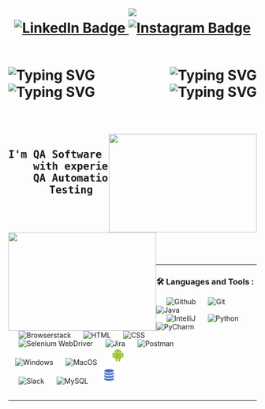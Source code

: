 <h1 align="center">
  <img src="https://media.giphy.com/media/RbDKaczqWovIugyJmW/giphy.gif" width="700" align="centre"/>
  <div id="badges">
  <a href="https://www.linkedin.com/in/alex-stoika/">
    <img src="https://img.shields.io/badge/LinkedIn-blue?style=for-the-badge&logo=linkedin&logoColor=white" alt="LinkedIn Badge"/>
  </a>
  <a href="https://www.instagram.com/alexstoikaaa?igsh=MmVlMjlkMTBhMg==">
    <img src="https://img.shields.io/badge/Instagram-red?style=for-the-badge&logo=instagram&logoColor=white" alt="Instagram Badge"/>
  </a>
 </div>
 <br>
  <div name="href">

<a  href="https://git.io/typing-svg"><img src="https://readme-typing-svg.herokuapp.com?font=Fira+Code&pause=1000&random=false&width=435&lines=Hello+World" alt="Typing SVG" align="left" /></a>
<a href="https://git.io/typing-svg"><img src="https://readme-typing-svg.herokuapp.com?font=Fira+Code&size=30&pause=1000&color=F79100&random=false&width=435&lines=Welcome+to+my+GitHub" alt="Typing SVG" align="right" /></a>
 <a href="https://git.io/typing-svg"><img src="https://readme-typing-svg.herokuapp.com?font=Fira+Code&size=30&pause=1000&color=F75656&random=false&width=435&lines=I'm+glad+to+see+you%2C" alt="Typing SVG" align="left" /></a>
<a href="https://git.io/typing-svg"><img src="https://readme-typing-svg.herokuapp.com?font=Fira+Code&size=30&pause=1000&color=DD0CF7&random=false&width=435&lines=I'm+Alex"  alt="Typing SVG" align="right" /></a>
</div>
<br>
<br>
<br>
<br>

<div>
  <img src="https://media.giphy.com/media/L1R1tvI9svkIWwpVYr/giphy.gif" width="300" height="200" align="right"/>
  <img src="https://media.giphy.com/media/2IudUHdI075HL02Pkk/giphy.gif" width="300" height="200" align="left"/>
  </div>  
  <h2 align="center"> <pre>I'm QA Software Engineer
    with experience in
    QA Automation and Manual
    Testing</pre></h2>
<br> 
<br>
<br>
<br>
<br>
<br>

---

   
### :hammer_and_wrench: Languages and Tools :   
&ensp;&emsp;<img src="https://cdn.jsdelivr.net/gh/devicons/devicon/icons/github/github-original-wordmark.svg" title="Github" width="35"/>
&ensp;&emsp;<img alt="Git" width="35px" style="padding-right:10px;" src="https://cdn.jsdelivr.net/gh/devicons/devicon/icons/git/git-original.svg" title="Git" />
&ensp;&ensp;<img src="https://camo.githubusercontent.com/a790e8e5e2b7edcf9ef24e2cbccb1802f4fedb001a6f66a17cad37f57ba85b15/68747470733a2f2f6564656e742e6769746875622e696f2f537570657254696e7949636f6e732f696d616765732f7376672f6a6176612e737667" title="Java" width="48"/><br>
&ensp;&emsp;<img src="https://upload.wikimedia.org/wikipedia/commons/9/9c/IntelliJ_IDEA_Icon.svg" title="IntelliJ" width="30"/>
&ensp;&emsp;<img src="https://cdn.jsdelivr.net/gh/devicons/devicon/icons/python/python-original-wordmark.svg" title="Python" width="35"/> 
&ensp;&emsp;<img src="https://blog.jetbrains.com/wp-content/uploads/2019/01/pycharm_icon.svg" title="Pycharm" width="35" alt="PyCharm"/> <br>
&ensp;&emsp;<img src="https://d2h1nbmw1jjnl.cloudfront.net/company_directory_entries/company_logos/000/000/328/original/bstack_2x.png?1582638320" title="Browserstack" width="35"/>
&ensp;&emsp;<img src="https://cdn.jsdelivr.net/gh/devicons/devicon/icons/html5/html5-original-wordmark.svg" title="HTML" width="35"/> 
&ensp;&emsp;<img src="https://cdn.jsdelivr.net/gh/devicons/devicon/icons/css3/css3-original-wordmark.svg" title="CSS" width="35"/><br>
&ensp;&emsp;<img src="https://cdn.jsdelivr.net/gh/devicons/devicon/icons/selenium/selenium-original.svg" title="Selenium WebDriver" width="30"/> 
&ensp;&emsp;<img src="https://cdn.jsdelivr.net/gh/devicons/devicon/icons/jira/jira-plain-wordmark.svg" title="Jira" width="35"/> 
&ensp;&emsp;<img src="https://res.cloudinary.com/postman/image/upload/t_team_logo/v1629869194/team/2893aede23f01bfcbd2319326bc96a6ed0524eba759745ed6d73405a3a8b67a8" title="Postman" width="34" /><br>
&ensp;&ensp;<img src="https://camo.githubusercontent.com/b85ed21c6f62093d8886b6b1015b8ddb03009cf25ddebe58b882360cb96c5c26/68747470733a2f2f6564656e742e6769746875622e696f2f537570657254696e7949636f6e732f696d616765732f7376672f77696e646f77732e737667" title="Windows" width="35"/>
&ensp;&emsp;<img src="https://camo.githubusercontent.com/242404e7933ffa6a744979946bcfb06d8bd659957697c34a6351585c1dba707a/68747470733a2f2f6564656e742e6769746875622e696f2f537570657254696e7949636f6e732f696d616765732f7376672f6d61636f732e737667" title="MacOS" width="40"/>
&ensp;&emsp;<img src="https://github.com/devicons/devicon/blob/master/icons/android/android-original-wordmark.svg" title="Android" alt="Android" width="35"/><br>
&ensp;&emsp;<img src="https://cdn.jsdelivr.net/gh/devicons/devicon/icons/slack/slack-original.svg" title="Slack" width="32"/>
&ensp;&emsp;<img src="https://cdn.jsdelivr.net/gh/devicons/devicon/icons/mysql/mysql-plain-wordmark.svg" title="MySQL" width="35"/>
&ensp;&emsp;<img src="https://raw.githubusercontent.com/github/explore/80688e429a7d4ef2fca1e82350fe8e3517d3494d/topics/sql/sql.png" title="SQL" width="35"/>
<br>
<br>

---




 




